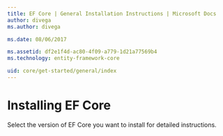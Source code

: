 ```yaml
---
title: EF Core | General Installation Instructions | Microsoft Docs
author: divega
ms.author: divega

ms.date: 08/06/2017

ms.assetid: df2e1f4d-ac80-4f09-a779-1d21a77569b4
ms.technology: entity-framework-core

uid: core/get-started/general/index
---
```

# Installing EF Core

Select the version of EF Core you want to install for detailed instructions.
